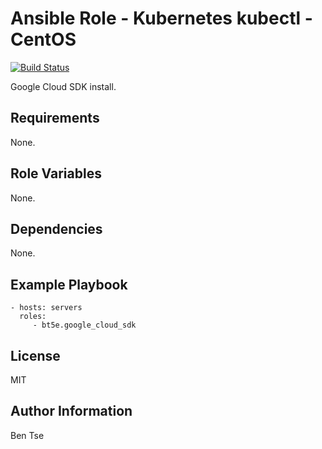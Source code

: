 Ansible Role - Kubernetes kubectl - CentOS
==========================================

[![Build Status](https://travis-ci.org/bt5e/ansible-role-google-cloud-sdk.svg?branch=master)](https://travis-ci.org/bt5e/ansible-role-google-cloud-sdk)

Google Cloud SDK install.

Requirements
------------

None.

Role Variables
--------------

None.

Dependencies
------------

None.

Example Playbook
----------------

    - hosts: servers
      roles:
         - bt5e.google_cloud_sdk

License
-------

MIT

Author Information
------------------

Ben Tse
